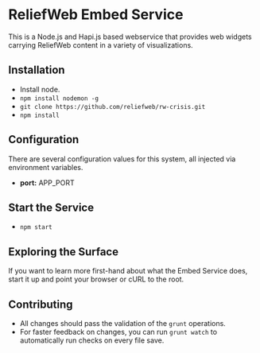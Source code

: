 # ReliefWeb Embed Service

This is a Node.js and Hapi.js based webservice that provides web widgets carrying
ReliefWeb content in a variety of visualizations.

## Installation

* Install node.
* `npm install nodemon -g`
* `git clone https://github.com/reliefweb/rw-crisis.git`
* `npm install`

## Configuration

There are several configuration values for this system, all injected via
environment variables.

* **port:** APP_PORT

## Start the Service

* `npm start`

## Exploring the Surface

If you want to learn more first-hand about what the Embed Service does, start
it up and point your browser or cURL to the root.

## Contributing

* All changes should pass the validation of the `grunt` operations.
* For faster feedback on changes, you can run `grunt watch` to automatically run
  checks on every file save.
